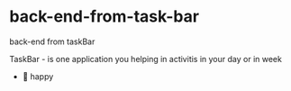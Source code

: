 # back-end-from-task-bar
back-end from taskBar

TaskBar - is one application you helping in activitis in your day or in week
- 🚀 happy
